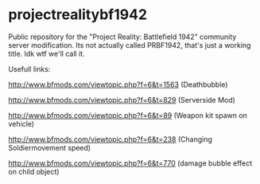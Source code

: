 # projectrealitybf1942
Public repository for the "Project Reality: Battlefield 1942" community server modification. Its not actually called PRBF1942, that's just a working title. Idk wtf we'll call it.


Usefull links:

http://www.bfmods.com/viewtopic.php?f=6&t=1563 (Deathbubble)

http://www.bfmods.com/viewtopic.php?f=6&t=829  (Serverside Mod)

http://www.bfmods.com/viewtopic.php?f=6&t=89 (Weapon kit spawn on vehicle)

http://www.bfmods.com/viewtopic.php?f=6&t=238 (Changing Soldiermovement speed)

http://www.bfmods.com/viewtopic.php?f=6&t=770 (damage bubble effect on child object)
